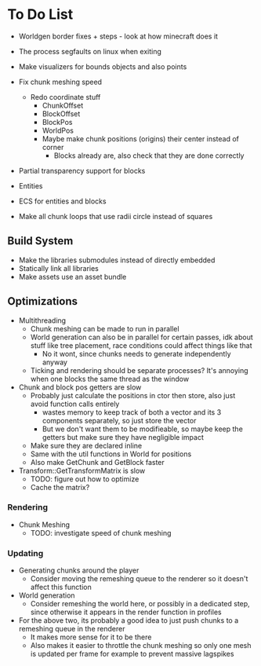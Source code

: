 # To Do List

- Worldgen border fixes + steps - look at how minecraft does it
- The process segfaults on linux when exiting
- Make visualizers for bounds objects and also points
- Fix chunk meshing speed
    - Redo coordinate stuff
        - ChunkOffset
        - BlockOffset
        - BlockPos
        - WorldPos
        - Maybe make chunk positions (origins) their center instead of corner
            - Blocks already are, also check that they are done correctly

- Partial transparency support for blocks
- Entities
- ECS for entities and blocks
- Make all chunk loops that use radii circle instead of squares

## Build System

- Make the libraries submodules instead of directly embedded
- Statically link all libraries
- Make assets use an asset bundle

## Optimizations

- Multithreading
    - Chunk meshing can be made to run in parallel
    - World generation can also be in parallel for certain passes, idk about stuff like tree placement, race conditions could affect things like that
        - No it wont, since chunks needs to generate independently anyway
    - Ticking and rendering should be separate processes? It's annoying when one blocks the same thread as the window
- Chunk and block pos getters are slow
    - Probably just calculate the positions in ctor then store, also just avoid function calls entirely
        - wastes memory to keep track of both a vector and its 3 components separately, so just store the vector
        - But we don't want them to be modifieable, so maybe keep the getters but make sure they have negligible impact
    - Make sure they are declared inline
    - Same with the util functions in World for positions
    - Also make GetChunk and GetBlock faster
- Transform::GetTransformMatrix is slow
    - TODO: figure out how to optimize
    - Cache the matrix?

### Rendering

- Chunk Meshing
    - TODO: investigate speed of chunk meshing

### Updating

- Generating chunks around the player
    - Consider moving the remeshing queue to the renderer so it doesn't affect this function
- World generation
    - Consider remeshing the world here, or possibly in a dedicated step, since otherwise it appears in the render function in profiles
- For the above two, its probably a good idea to just push chunks to a remeshing queue in the renderer
    - It makes more sense for it to be there
    - Also makes it easier to throttle the chunk meshing so only one mesh is updated per frame for example to prevent massive lagspikes
